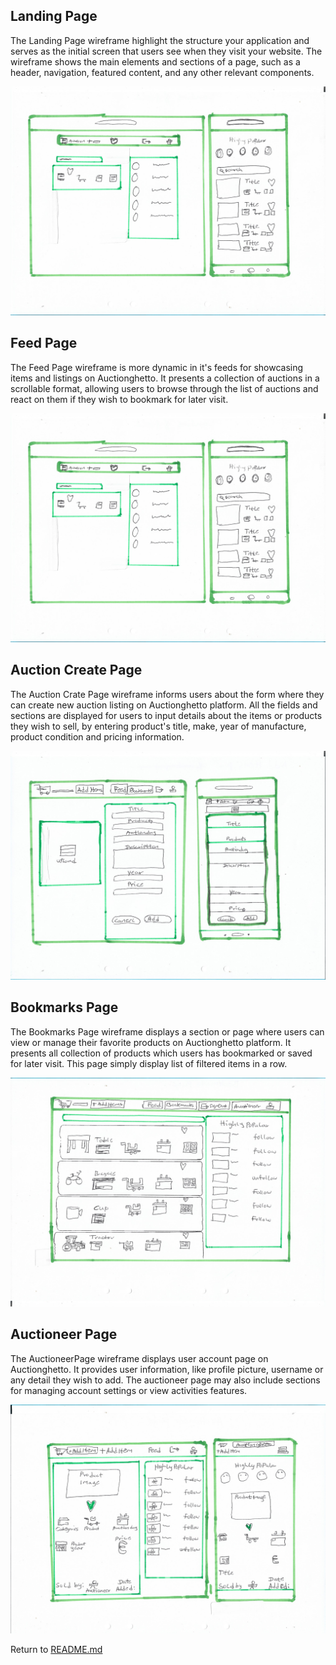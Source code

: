 ## Landing Page

The Landing Page wireframe highlight the structure your application and serves as the initial screen that users see when they visit your website. The wireframe shows the main elements and sections of a page, such as a header, navigation, featured content, and any other relevant components.

![Wireframe_page](/docs/img/sketch.md/lfeed.jpg)


## Feed Page

The Feed Page wireframe is more dynamic in it's feeds for showcasing items and listings on Auctionghetto. It presents a collection of auctions in a scrollable format, allowing users to browse through the list of auctions and react on them if they wish to bookmark for later visit.

![Wireframe_page](/docs/img/sketch.md/lfeed.jpg)


## Auction Create Page

The Auction Crate Page wireframe informs users about the form where they can create new auction listing on Auctionghetto platform. All the fields and sections are displayed for users to input details about the items or products they wish to sell, by entering product's title, make,  year of manufacture, product condition and pricing information.

![Wireframe_page](/docs/img/sketch.md/additems.jpg)


## Bookmarks Page

The Bookmarks Page wireframe displays a section or page where users can view or manage their favorite products on Auctionghetto  platform. It presents all collection of products which users has bookmarked or saved for later visit. This page simply display list of filtered items in a row.

![Wireframe_page](/docs/img/sketch.md/bookmark.png)


## Auctioneer Page

The AuctioneerPage wireframe displays user account page on Auctionghetto. It provides user information, like profile picture, username or any detail they wish to add. The auctioneer page may also include sections for managing account settings or view  activities features.
 
![Wireframe_page](/docs/img/sketch.md/auctioneer.png)


Return to [README.md](https://github.com/Madu-J/auctionghetto-frontend?tab=readme-ov-file#auctiongetto--auction-website-for-all-materials)